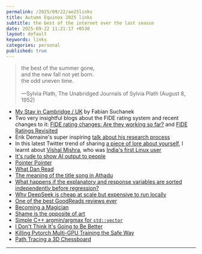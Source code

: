 ```yaml
---
permalink: /2025/09/22/ae25links
title: Autumn Equinox 2025 links
subtitle: the best of the internet over the last season
date: 2025-09-22 11:21:17 +0530
layout: default
keywords: links
categories: personal
published: true
---
```


> the best of the summer gone,\
> and the new fall not yet born.\
> the odd uneven time.\
> \
> —Sylvia Plath, The Unabridged Journals of Sylvia Plath (August 8, 1952)

- [My Stay in Cambridge / UK](https://suchanek.name/texts/cambridge/) by Fabian Suchanek
- Two very insightful blogs about the FIDE rating system and recent changes to it: [FIDE rating changes: Are they working so far?](https://lichess.org/@/Vlad_G92/blog/fide-rating-changes-are-they-working-so-far/oJPRC8KP) and [FIDE Ratings Revisited](https://lichess.org/@/Vlad_G92/blog/fide-ratings-revisited/BN89yF7d)
- Erik Demaine's super inspiring [talk about his research process](http://erikdemaine.org/outgoing/Presburger.html)
- In this latest Twitter trend of sharing [a piece of lore about yourself](https://twitter.com/frozenaesthetic/status/1907089552600093079), I learnt about [Vishal Mishra](https://www.cs.columbia.edu/~misra/other.html), who was [India's first Linux user](https://medium.com/@vishalmisra/how-i-became-the-first-linux-user-in-india-b86be9d2a6c5)
- [It's rude to show AI output to people](https://distantprovince.by/posts/its-rude-to-show-ai-output-to-people/)
- [Pointer Pointer](https://pointerpointer.com/)
- [What Dan Read](https://what-dan-read.com/)
- [The meaning of the title song in Athadu](https://recoveredintranslation.wordpress.com/2014/08/10/%E0%B0%85%E0%B0%A6%E0%B0%B0%E0%B0%95-adharaka/)
- [What happens if the explanatory and response variables are sorted independently before regression?](https://stats.stackexchange.com/questions/185507/what-happens-if-the-explanatory-and-response-variables-are-sorted-independently)
- [Why DeepSeek is cheap at scale but expensive to run locally](https://www.seangoedecke.com/inference-batching-and-deepseek/)
- [One of the best GoodReads reviews ever](https://www.goodreads.com/review/show/6762897)
- [Becoming a Magician](https://autotranslucence.wordpress.com/2018/03/30/becoming-a-magician/)
- [Shame is the opposite of art](https://www.thecut.com/2018/11/im-broke-and-friendless-and-ive-wasted-my-whole-life.html)
- [Simple C++ argmin/argmax for `std::vector`](https://jclay.github.io/dev-journal/simple_cpp_argmax_argmin.html)
- [I Don't Think It's Going to Be Better](https://third-bit.com/2023/07/27/i-dont-think-its-going-to-be-better/)
- [Killing Pytorch Multi-GPU Training the Safe Way](https://jianchao-li.github.io/post/killing-pytorch-multi-gpu-training-the-safe-way/)
- [Path Tracing a 3D Chessboard](https://lichess.org/@/danjlwex/blog/path-tracing-a-3d-chessboard/1IYVK6Jz)

---
